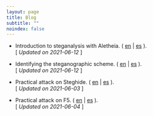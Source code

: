 ```yaml
---
layout: page
title: Blog
subtitle: "" 
noindex: false
---
```


- Introduction to steganalysis with Aletheia.
  ( [en](/stego/aletheia/intro-en) | [es](/stego/aletheia/intro-es) ). 
  <br>[ *Updated on 2021-06-12* ]

- Identifying the steganographic scheme. 
  ( [en](/stego/aletheia/identify-en) | [es](/stego/aletheia/identify-es) ).
  <br>[ *Updated on 2021-06-12* ]

- Practical attack on Steghide.
  ( [en](/stego/aletheia/steghide-attack-en) | [es](/stego/aletheia/steghide-attack-es) ).
  <br>[ *Updated on 2021-06-03* ]

- Practical attack on F5.
  ( [en](/stego/aletheia/f5-attack-en) | [es](/stego/aletheia/f5-attack-es) ).
  <br>[ *Updated on 2021-06-04* ]



